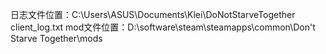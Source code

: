 日志文件位置：C:\Users\ASUS\Documents\Klei\DoNotStarveTogether client_log.txt
mod文件位置：D:\software\steam\steamapps\common\Don't Starve Together\mods